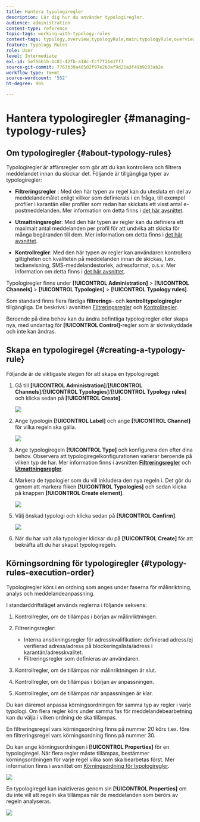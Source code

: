 ```yaml
---
title: Hantera typologiregler
description: Lär dig hur du använder typologiregler.
audience: administration
content-type: reference
topic-tags: working-with-typology-rules
context-tags: typology,overview;typologyRule,main;typologyRule,overview
feature: Typology Rules
role: User
level: Intermediate
exl-id: 5ef66b1b-1c81-42fb-a18c-fcf7f21e1ff7
source-git-commit: 7767b39a48502f97e2b3af9d21a3f49b9283ab2e
workflow-type: tm+mt
source-wordcount: '552'
ht-degree: 96%

---
```


# Hantera typologiregler {#managing-typology-rules}

## Om typologiregler {#about-typology-rules}

Typologiregler är affärsregler som gör att du kan kontrollera och filtrera meddelandet innan du skickar det. Följande är tillgängliga typer av typologiregler:

* **Filtreringsregler** : Med den här typen av regel kan du utesluta en del av meddelandemålet enligt villkor som definierats i en fråga, till exempel profiler i karantän eller profiler som redan har skickats ett visst antal e-postmeddelanden. Mer information om detta finns i [det här avsnittet](../../sending/using/filtering-rules.md).

* **Utmattningsregler**: Med den här typen av regler kan du definiera ett maximalt antal meddelanden per profil för att undvika att skicka för många begäranden till dem. Mer information om detta finns i [det här avsnittet](../../sending/using/fatigue-rules.md).

* **Kontrollregler**: Med den här typen av regler kan användaren kontrollera giltigheten och kvaliteten på meddelanden innan de skickas, t.ex. teckenvisning, SMS-meddelandestorlek, adressformat, o.s.v. Mer information om detta finns i [det här avsnittet](../../sending/using/control-rules.md).

Typologiregler finns under **[!UICONTROL Administration]** > **[!UICONTROL Channels]** > **[!UICONTROL Typologies]** > **[!UICONTROL Typology rules]**.

Som standard finns flera färdiga **filtrerings**- och **kontrolltypologiregler** tillgängliga. De beskrivs i avsnitten [Filtreringsregler](../../sending/using/filtering-rules.md) och [Kontrollregler](../../sending/using/control-rules.md).

Beroende på dina behov kan du ändra befintliga typologiregler eller skapa nya, med undantag för **[!UICONTROL Control]**-regler som är skrivskyddade och inte kan ändras.

## Skapa en typologiregel {#creating-a-typology-rule}

Följande är de viktigaste stegen för att skapa en typologiregel:

1. Gå till **[!UICONTROL Administration]**/**[!UICONTROL Channels]**/**[!UICONTROL Typologies]**/**[!UICONTROL Typology rules]** och klicka sedan på **[!UICONTROL Create]**.

   ![](assets/typology_create-rule.png)

1. Ange typologin **[!UICONTROL Label]** och ange **[!UICONTROL Channel]** för vilka regeln ska gälla.

   ![](assets/typology-rule-label.png)

1. Ange typologiregeln **[!UICONTROL Type]** och konfigurera den efter dina behov. Observera att typologiregelkonfigurationen varierar beroende på vilken typ de har. Mer information finns i avsnitten **[Filtreringsregler](../../sending/using/filtering-rules.md)** och **[Utmattningsregler](../../sending/using/fatigue-rules.md)**.

1. Markera de typologier som du vill inkludera den nya regeln i. Det gör du genom att markera fliken **[!UICONTROL Typologies]** och sedan klicka på knappen **[!UICONTROL Create element]**.

   ![](assets/typology-typologies-tab.png)

1. Välj önskad typologi och klicka sedan på **[!UICONTROL Confirm]**.

   ![](assets/typology-link.png)

1. När du har valt alla typologier klickar du på **[!UICONTROL Create]** för att bekräfta att du har skapat typologiregeln.

## Körningsordning för typologiregler {#typology-rules-execution-order}

Typologiregler körs i en ordning som anges under faserna för målinriktning, analys och meddelandeanpassning.

I standarddriftsläget används reglerna i följande sekvens:

1. Kontrollregler, om de tillämpas i början av målinriktningen.
1. Filtreringsregler:

   * Interna ansökningsregler för adresskvalifikation: definierad adress/ej verifierad adress/adress på blockeringslista/adress i karantän/adresskvalitet.
   * Filtreringsregler som definieras av användaren.

1. Kontrollregler, om de tillämpas när målinriktningen är slut.
1. Kontrollregler, om de tillämpas i början av anpassningen.
1. Kontrollregler, om de tillämpas när anpassningen är klar.

Du kan däremot anpassa körningsordningen för samma typ av regler i varje typologi. Om flera regler körs under samma fas för meddelandebearbetning kan du välja i vilken ordning de ska tillämpas.

En filtreringsregel vars körningsordning finns på nummer 20 körs t.ex. före en filtreringsregel vars körningsordning finns på nummer 30.

Du kan ange körningsordningen i **[!UICONTROL Properties]** för en typologiregel. När flera regler måste tillämpas, bestämmer körningsordningen för varje regel vilka som ska bearbetas först. Mer information finns i avsnittet om [Körningsordning för typologiregler](#typology-rules-execution-order).

![](assets/typology_rule-active.png)

En typologiregel kan inaktiveras genom sin **[!UICONTROL Properties]** om du inte vill att regeln ska tillämpas när de meddelanden som berörs av regeln analyseras.

![](assets/typology_rule-order.png)
